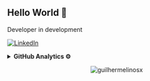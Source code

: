 ## Hello World 👋

Developer in development

[![LinkedIn](https://img.shields.io/badge/LinkedIn-0077B5?style=for-the-badge&logo=linkedin&logoColor=white)](https://www.linkedin.com/in/guilhermelinosx/)





<details>
   
   <summary><b>GitHub Analytics ⚙️</b></summary>
   </br>
  <div align="center">
  <img height="200em" src="https://github-readme-stats.vercel.app/api?username=guilhermelinosx&show_icons=true&theme=dark"/>
  <img height="200em" src="https://github-readme-stats.vercel.app/api/top-langs/?username=guilhermelinosx&theme=dark"/>
  </div>
</details>

<p align="center"> <img src="https://komarev.com/ghpvc/?username=guilhermelinosx&label=Profile%20views&color=03bb85&style=flat" alt="guilhermelinosx" /> </p>

